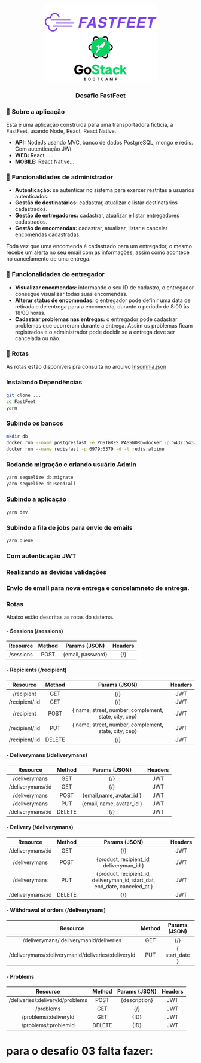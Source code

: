 <h1 align="center">
  <img alt="Fastfeet" title="Fastfeet" src=".github/LogoFastFeetGoStack.png" width="300px" />
</h1>

<h3 align="center">
  Desafio  FastFeet
</h3>

### :memo: Sobre a aplicação

Esta é uma aplicação construída para uma transportadora fictícia, a FastFeet, usando Node, React, React Native.

- **API:** NodeJs usando MVC, banco de dados PostgreSQL, mongo e redis. Com autenticação JWt 
- **WEB:** React .....
- **MOBILE:** React Native...

### :bookmark_tabs: **Funcionalidades de administrador**

- **Autenticação:** se autenticar no sistema para exercer restritas a usuarios autenticados.
- **Gestão de destinatários:** cadastrar, atualizar e listar destinatários cadastrados.
- **Gestão de entregadores:** cadastrar, atualizar e listar entregadores cadastrados.
- **Gestão de encomendas:** cadastrar, atualizar, listar e cancelar encomendas cadastradas.

Toda vez que uma encomenda é cadastrado para um entregador, o mesmo recebe um alerta no seu email com as informações, assim como acontece no cancelamento de uma entrega.

### :bookmark_tabs: **Funcionalidades do entregador**

- **Visualizar encomendas:** informando o seu ID de cadastro, o entregador consegue visualizar todas suas encomendas.
- **Alterar status de encomendas:** o entregador pode definir uma data de retirada e de entrega para a encomenda, durante o periodo de 8:00 às 18:00 horas.
- **Cadastrar problemas nas entregas:** o entregador pode cadastrar problemas que ocorreram durante a entrega. Assim os problemas ficam registrados e o administrador pode decidir se a entrega deve ser cancelada ou não.

### :bookmark_tabs: **Rotas**
As rotas estão disponiveis pra consulta no arquivo <a href="https://https://github.com/fabianoobispo/FastFeet/blob/master/Insomnia_2020-02-13.json" target="_blank" alt="Rotas">Insomnia.json</a>

### Instalando Dependências
```sh
git clone ...
cd FastFeet
yarn
```

### Subindo os bancos
```sh
mkdir db
docker run --name postgresfast -e POSTGRES_PASSWORD=docker -p 5432:5432 -d postgres
docker run --name redisfast -p 6979:6379 -d -t redis:alpine

```


### Rodando migração e criando usuário Admin
```sh
yarn sequelize db:migrate
yarn sequelize db:seed:all
```

### Subindo a aplicação
```sh
yarn dev
```
### Subindo a fila de jobs para envio de emails
```sh
yarn queue
```
### Com autenticação JWT

### Realizando as devidas validaçôes

### Envio de email para nova entrega e concelamneto de entrega.

### **Rotas**

Abaixo estão descritas as rotas do sistema.

  #### - Sessions (/sessions)

   | Resource | Method | Params (JSON) | Headers |
| :---:      | :---:  |    :---:      |    :---: |
| /sessions    | POST  | {email, password} | {/} |

#### - Repicients (/recipient)

   | Resource | Method | Params (JSON) | Headers |
| :---:      | :---:  |    :---:      |    :---: |
| /recipient    | GET   | {/} | JWT |
| /recipient/:id    | GET    | {/} | JWT |
| /recipient    | POST   | { name, street, number, complement, state, city, cep} | JWT |
| /recipient/:id    | PUT    | { name, street, number, complement, state, city, cep}  | JWT |
| /recipient/:id    | DELETE   | {/} | JWT |



  #### - Deliverymans (/deliverymans)

   | Resource | Method | Params (JSON) | Headers |
| :---:      | :---:  |    :---:      |    :---: |
| /deliverymans    | GET  | {/} | JWT |
| /deliverymans/:id    | GET  | {/} | JWT|
| /deliverymans    | POST  | {email,name, avatar_id } | JWT |
| /deliverymans    | PUT  | {email, name, avatar_id } | JWT |
| /deliverymans/:id    | DELETE  | {/} | JWT |

  #### - Delivery (/deliverymans)

   | Resource | Method | Params (JSON) | Headers |
| :---:      | :---:  |    :---:      |    :---: |
| /deliverymans/:id    | GET  | {/} | JWT|
| /deliverymans    | POST  | {product, recipient_id, deliveryman_id } | JWT |
| /deliverymans    | PUT  | {product, recipient_id, deliveryman_id, start_dat, end_date, canceled_at } | JWT |
| /deliverymans/:id    | DELETE  | {/} | JWT |


  #### - Withdrawal of orders (/deliverymans)

   | Resource | Method | Params (JSON) | Headers |
| :---:      | :---:  |    :---:      |    :---: |
| /deliverymans/:deliverymanId/deliveries  | GET  | {/} | {/} |
| /deliverymans/:deliverymanId/deliveries/:deliveryId    | PUT  | { start_date } | {/} |


 #### - Problems 

   | Resource | Method | Params (JSON) | Headers |
| :---:      | :---:  |    :---:      |    :---: |
| /deliveries/:deliveryId/problems   | POST  | {description} | JWT|
| /problems   | GET  | {/} | JWT |
| /problems/:deliveryId    | GET  | {ID} | JWT |
| /problems/:problemId    | DELETE  | {ID} | JWT |


  

# para o desafio 03 falta fazer:




